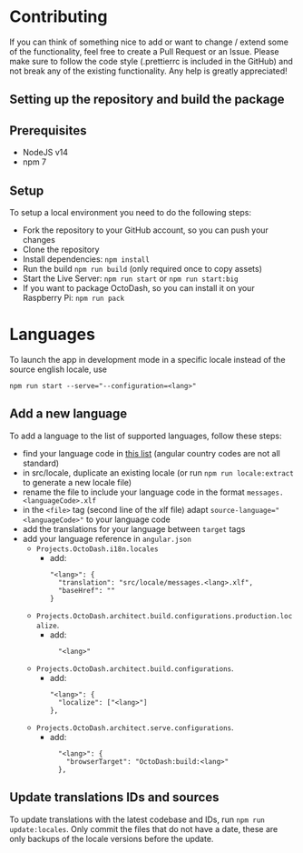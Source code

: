 # Contributing

If you can think of something nice to add or want to change / extend some of the functionality, feel free to create a Pull Request or an Issue. Please make sure to follow the code style (.prettierrc is included in the GitHub) and not break any of the existing functionality. Any help is greatly appreciated!
## Setting up the repository and build the package

## Prerequisites

- NodeJS v14
- npm 7

## Setup

To setup a local environment you need to do the following steps:

- Fork the repository to your GitHub account, so you can push your changes
- Clone the repository
- Install dependencies: `npm install`
- Run the build `npm run build` (only required once to copy assets)
- Start the Live Server: `npm run start` or `npm run start:big`
- If you want to package OctoDash, so you can install it on your Raspberry Pi: `npm run pack`

# Languages

To launch the app in development mode in a specific locale instead of the source english locale, use 
```
npm run start --serve="--configuration=<lang>"
```

## Add a new language

To add a language to the list of supported languages, follow these steps:
- find your language code in [this list](https://github.com/angular/angular/tree/master/packages/common/locales) (angular country codes are not all standard)
- in src/locale, duplicate an existing locale (or run `npm run locale:extract` to generate a new locale file)
- rename the file to include your language code in the format `messages.<languageCode>.xlf`
- in the `<file>` tag (second line of the xlf file) adapt `source-language="<languageCode>"` to your language code
- add the translations for your language between `target` tags
- add your language reference in `angular.json` 
  - `Projects.OctoDash.i18n.locales`
    - add:
      ```
      "<lang>": {
        "translation": "src/locale/messages.<lang>.xlf",
        "baseHref": ""
      } 
      ```
  - `Projects.OctoDash.architect.build.configurations.production.localize`.
    - add:
      ```
        "<lang>"
      ```
  - `Projects.OctoDash.architect.build.configurations`.
    - add:
      ```
      "<lang>": {
        "localize": ["<lang>"]
      },
      ```
  - `Projects.OctoDash.architect.serve.configurations`.
    - add:
      ```
        "<lang>": {
          "browserTarget": "OctoDash:build:<lang>"
        },
      ```

## Update translations IDs and sources

To update translations with the latest codebase and IDs, run `npm run update:locales`. Only commit the files that do not have a date, these are only backups of the locale versions before the update.
